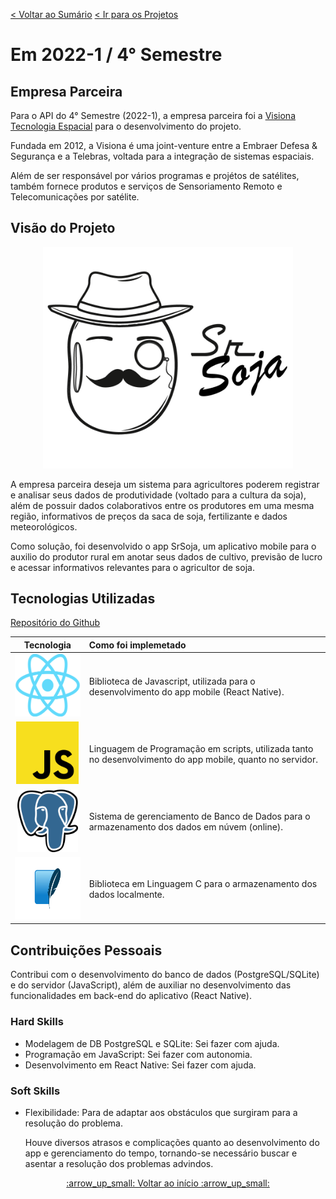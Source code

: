 [< Voltar ao Sumário](https://github.com/Leo0256/portfolio_tg_apis#sum%C3%A1rio "De volta ao sumário")
[< Ir para os Projetos](https://github.com/Leo0256/portfolio_tg_apis/blob/main/projects/README.md#meus-projetos "Ir para a lista de Projetos")

# Em 2022-1 / 4° Semestre

## Empresa Parceira
Para o API do 4° Semestre (2022-1), a empresa parceira foi a [Visiona Tecnologia Espacial](https://www.visionaespacial.com.br/ "Visiona") para o desenvolvimento do projeto.

Fundada em 2012, a Visiona é uma joint-venture entre a Embraer Defesa & Segurança e a Telebras, voltada para a integração de sistemas espaciais.

Além de ser responsável por vários programas e projétos de satélites, também fornece produtos e serviços de Sensoriamento Remoto e Telecomunicações por satélite.

## Visão do Projeto

<p align="center">
  <img width="400" src="https://github.com/Leo0256/portfolio_tg_apis/blob/main/images/SrSoja.png"/>
</p>

A empresa parceira deseja um sistema para agricultores poderem registrar e analisar seus dados de produtividade (voltado para a cultura da soja), além de possuir dados colaborativos entre os produtores em uma mesma região, informativos de preços da saca de soja, fertilizante e dados meteorológicos.

Como solução, foi desenvolvido o app SrSoja, um aplicativo mobile para o auxilio do produtor rural em anotar seus dados de cultivo, previsão de lucro e acessar informativos relevantes para o agricultor de soja.

## Tecnologias Utilizadas

[Repositório do Github](https://github.com/Leo0256/API-4-SrSoja-2022-1)

|Tecnologia|Como foi implemetado|
|:-:|:-|
|<img src="https://github.com/Leo0256/portfolio_tg_apis/blob/main/images/react.png" height="100" title="React Native"/>|Biblioteca de Javascript, utilizada para o desenvolvimento do app mobile (React Native).|
|<img src="https://github.com/Leo0256/portfolio_tg_apis/blob/main/images/js.png" height="100" title="JavaScript"/>|Linguagem de Programação em scripts, utilizada tanto no desenvolvimento do app mobile, quanto no servidor.|
|<img src="https://github.com/Leo0256/portfolio_tg_apis/blob/main/images/postgresql.png" height="100" title="PostgreSQL"/>|Sistema de gerenciamento de Banco de Dados para o armazenamento dos dados em núvem (online).|
|<img src="https://github.com/Leo0256/portfolio_tg_apis/blob/main/images/sqlite.png" height="100" title="SQLite"/>|Biblioteca em Linguagem C para o armazenamento dos dados localmente.|

## Contribuições Pessoais
Contribui com o desenvolvimento do banco de dados (PostgreSQL/SQLite) e do servidor (JavaScript), além de auxiliar no desenvolvimento das funcionalidades em back-end do aplicativo (React Native).

### Hard Skills
- Modelagem de DB PostgreSQL e SQLite: Sei fazer com ajuda.
- Programação em JavaScript: Sei fazer com autonomia.
- Desenvolvimento em React Native: Sei fazer com ajuda.

### Soft Skills
- Flexibilidade: Para de adaptar aos obstáculos que surgiram para a resolução do problema.

    Houve diversos atrasos e complicações quanto ao desenvolvimento do app e gerenciamento do tempo, tornando-se necessário buscar e asentar a resolução dos problemas advindos.

<p align=center>
  <a href="#em-2022-1--4-semestre">:arrow_up_small: Voltar ao início :arrow_up_small:</a>
</p>